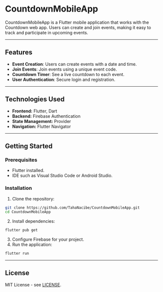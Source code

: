 # CountdownMobileApp

CountdownMobileApp is a Flutter mobile application that works with the Countdown web app. Users can create and join events, making it easy to track and participate in upcoming events.

---

## Features

- **Event Creation**: Users can create events with a date and time.
- **Join Events**: Join events using a unique event code.
- **Countdown Timer**: See a live countdown to each event.
- **User Authentication**: Secure login and registration.

---

## Technologies Used

- **Frontend:** Flutter, Dart
- **Backend:** Firebase Authentication
- **State Management:** Provider
- **Navigation:** Flutter Navigator

---

## Getting Started

### Prerequisites

- Flutter installed.
- IDE such as Visual Studio Code or Android Studio.

### Installation

1. Clone the repository:

```bash
git clone https://github.com/TahaNacibe/CountdownMobileApp.git
cd CountdownMobileApp
```

2. Install dependencies:

```bash
flutter pub get
```

3. Configure Firebase for your project.
4. Run the application:

```bash
flutter run
```

---

## License

MIT License - see [LICENSE](LICENSE).


